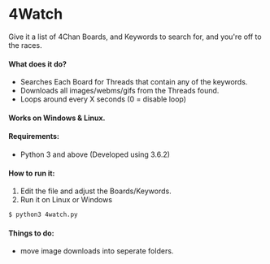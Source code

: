 # 4Watch

Give it a list of 4Chan Boards, and Keywords to search for, and you're off to the races.

#### What does it do?
  - Searches Each Board for Threads that contain any of the keywords.
  - Downloads all images/webms/gifs from the Threads found.
  - Loops around every X seconds (0 = disable loop)

#### Works on Windows & Linux.

#### Requirements:
- Python 3 and above (Developed using 3.6.2)

#### How to run it:
1. Edit the file and adjust the Boards/Keywords.
2. Run it on Linux or Windows
```sh
$ python3 4watch.py
```

#### Things to do:
  - move image downloads into seperate folders.